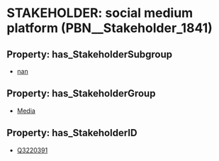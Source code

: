 # STAKEHOLDER: __social medium platform__ (PBN__Stakeholder_1841)

## Property: has_StakeholderSubgroup

* [nan](PBN__StakeholderSubgroup_7)

## Property: has_StakeholderGroup

* [Media](PBN__StakeholderGroup_3)

## Property: has_StakeholderID

* [Q3220391](Q3220391)

